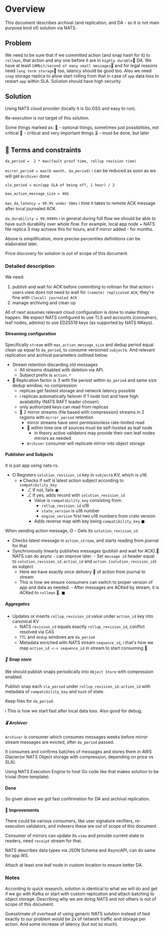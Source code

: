 # Overview

This document describes archival (and replication, and DA - so it is not main purpose kind of) solution via NATS.

## Problem

We need to be sure that if we committed action (and snap hash for it) to `rollman`, that action and any one before it are in `highly durable`📍 DA.
We have at least `10Mbit/second of many small messages`📍 and for legal reasons need `long term storage`📍 too, latency should be good too.
Also we need `snap` storage replica to allow start rolling from that in case of `app` data loss to restart `app` within SLA.
Solution should have high security.

## Solution

Using NATS cloud provider (locally it is Go OSS and easy to run).

Re-execution is not target of this solution.

Some things marked as:
🧩 - optional things, sometimes just possibilities, not critical
📍 - critical and very important things
⏳ - must be done, but later

## 📍 Terms and constraints

`da_period =  2 * max(fault proof time, rollup revision time)`

`mirror_period = max(6 month, da_period)` ℹ️ can be reduced as soon as we will get `Archiver` done

`sla_period = min(app SLA of being off, 1 hour) / 2`

`max_action_message_size = 4kb`

`max_da_latency = 99.9% under 50ms` ℹ️ time it takes to remote ACK message after local journaled ACK.

`da_durability = 99.9999%` 
ℹ️ in general during full flow we should be able to have such durability over whole flow.
For example, local app node + NATS file replica 3 may achieve this for hours, and if mirror added - for months.


Above is simplification, more precise percentiles definitions can be elaborated later.

Price discovery for solution is out of scope of this document.


### Detailed description

We need:
1. publish and wait for ACK before committing to rollman for that action
   ℹ️ users view does not need to wait for `(remote) replicated ACK`, they're fine with `(local) journaled ACK`
2. manage archiving and clean up

All of next assumes relevant cloud configuration is done to make things happen.
We expect NATS configured to use TLS and accounts (consumers, leaf nodes, admins) to use ED25519 keys
(as supported by NATS NKeys). 

#### Streaming configuration

Specifically `stream` with `max_action_message_size` and dedup period equal clean up equal to `da_period`,
to consume versioned `subject`s.
And relevant replication and archival parameters outlined below.

- Stream retention discarding old messages
  - All streams disabled with deletion via API.
  - Subject prefix is `action.*`
- 📍 Replication factor is 3 with file persist within `da_period` and same size dedup window, no compression
  - replicas get fastest storage and network latency possible
  - ℹ️ replicas automatically failover if 1 node lost and have high availability (NATS RAFT leader chosen)
  - only authorized keys can read from replicas
  - 📍 2 mirror streams (file based with compression) streams in 2 regions with `mirror_period` retention
    - mirror streams have semi permissionless rate-limited read      
    - 🧩 within time one of sources must be self-hosted as leaf node
      - in theory active validators may provide their own leaf nodes mirrors as needed
    - `Archiver` consumer will replicate mirror into object storage

#### Publisher and Subjects

It is just app using nats-rs.

- ⭘ Registers `solution_revision_id` key in `subject`s KV, which is u16.
  - ♦️ Checks if self is latest action subject according to `compatibility_key` 
    - ⎇ If not, fails ◉ 
    - ⎇ If yes, adds record with `solution_revision_id`
      - Value is `compatibility_key` consisting from:
        - `rollup_revision_id` u16 
        - `state_version` is u16 number
        - `engine_version` first two u16 numbers from crate version
      - Adds reverse map with key being `compatibility_key` 
◼

When sending action message, 
⭘ - Gets its `solution_revision_id`
   - Checks latest message in `action_stream`, and starts reading from journal for that
   - Synchronously linearly publishes messages (publish and wait for ACK).🧩 NATS can do async - can improve later.
    - Set `message id` header equal to `solution_revision_id.action_id` and `action.{solution_revision_id}` as subject
        - Here we have exactly once delivery 📍 of action from journal to stream
        - This is how we ensure consumers can switch to proper version of app and data as needed.
    - After messages are ACKed by stream, it is ACKed to `rollman` 📍.
◼

##### Aggregates

- Updates or inserts `rollup_revision_id` value under `action_id` key into canonical KV
  - NATS `revision_id` equals exactly `rollup_revision_id`, conflict resolved via CAS
  - `TTL` and `dedup` windows are `da_period`
  - Metadata enriched with NATS stream `sequence_id`, ℹ️ that's how we map `action_id <-> sequence_id` in stream to start consuming 📍.

##### 🧩 Snap store

We should publish snaps periodically into `Object Store` with compression enabled.

Publish snap each `sla_period` under `rollup_revision_id.action_id` with metadata of `compatibility_key` and `hash` of state.

Keep files for `da_period`.

ℹ️ This is how we start fast after local data loss. Also good for debug.

##### ⏳ Archiver

`Archiver` is consumer which consumes messages weeks before mirror stream messages are evicted, after `da_period` passed.

It consumes and confirms batches of messages and stores them in AWS Glacier(or NATS Object storage with compression, depending on price vs SLA).

Using NATS Execution Engine to host Go code like that makes solution to be trivial (from template).

#### Done

So given above we got fast confirmation for DA and archival replication.


#### 🧩 Improvements

There could be various consumers, like user signature verifiers, re-execution validators, and indexers these are out of scope of this document.

Consumer of mirrors can update its `view` and provide current state to readers, need `receipt` stream for that.

NATS describes data types via JSON Schema and AsyncAPI, can do same for app WS. 

Attach at least one leaf node in custom location to ensure better DA.

### Notes

According to quick research, solution is identical to what we will do and get if we go with Kafka or start with custom replication and attach batching to object storage.
Describing why we are doing NATS and not others is out of scope of this document.

Guesstimate of overhead of using generic NATS solution instead of tied exactly to our problem would be 2x of network traffic and storage per action. And some increase of latency (but not so much).
